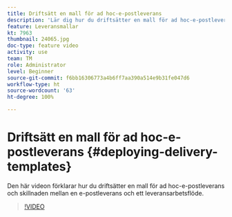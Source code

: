 ```yaml
---
title: Driftsätt en mall för ad hoc-e-postleverans
description: 'Lär dig hur du driftsätter en mall för ad hoc-e-postleverans och förstå skillnaden mellan en e-postleverans och ett leveransarbetsflöde. '
feature: Leveransmallar
kt: 7963
thumbnail: 24065.jpg
doc-type: feature video
activity: use
team: TM
role: Administrator
level: Beginner
source-git-commit: f6bb16306773a4b6ff7aa390a514e9b31fe047d6
workflow-type: ht
source-wordcount: '63'
ht-degree: 100%

---
```



# Driftsätt en mall för ad hoc-e-postleverans {#deploying-delivery-templates}

Den här videon förklarar hur du driftsätter en mall för ad hoc-e-postleverans och skillnaden mellan en e-postleverans och ett leveransarbetsflöde.

>[!VIDEO](https://video.tv.adobe.com/v/24065?quality=12)
